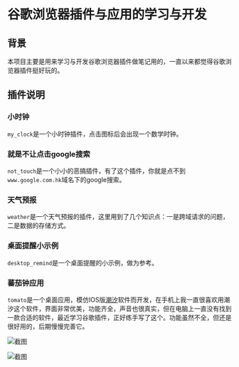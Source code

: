 # 谷歌浏览器插件与应用的学习与开发

## 背景

本项目主要是用来学习与开发谷歌浏览器插件做笔记用的，一直以来都觉得谷歌浏览器插件挺好玩的。

## 插件说明

### 小时钟

`my_clock`是一个小时钟插件，点击图标后会出现一个数学时钟。

### 就是不让点击google搜索

`not_touch`是一个小小的恶搞插件，有了这个插件，你就是点不到`www.google.com.hk`域名下的google搜索。

### 天气预报

`weather`是一个天气预报的插件，这里用到了几个知识点：一是跨域请求的问题，二是数据的存储方式。

### 桌面提醒小示例

`desktop_remind`是一个桌面提醒的小示例，做为参考。

### 蕃茄钟应用

`tomato`是一个桌面应用，模仿IOS版[潮汐](https://itunes.apple.com/cn/app/id1077776989)软件而开发，在手机上我一直很喜欢用潮汐这个软件，界面非常优美，功能齐全，声音也很真实，但在电脑上一直没有找到一款合适的软件，最近学习谷歌插件，正好练手写了这个。功能虽然不全，但还是很好用的，后期慢慢完善它。

![截图](http://oo5edb6t9.bkt.clouddn.com/QQ20180314-180312@2x.jpg)

![截图](http://oo5edb6t9.bkt.clouddn.com/QQ20180314-180336@2x.jpg)

